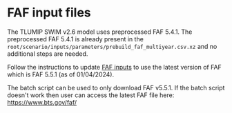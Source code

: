 # FAF input files

The TLUMIP SWIM v2.6 model uses preprocessed FAF 5.4.1. The preprocessed FAF 5.4.1 is already present in the `root/scenario/inputs/parameters/prebuild_faf_multiyear.csv.xz` and no additional steps are needed.

Follow the instructions to update [FAF inputs](https://github.com/tlumip/tlumip/wiki/CT#updating-faf-inputs-to-ct-model) to use the latest version of FAF which is FAF 5.5.1 (as of 01/04/2024).

The batch script can be used to only download FAF v5.5.1. If the batch script doesn't work then user can access the latest FAF file here:
https://www.bts.gov/faf/